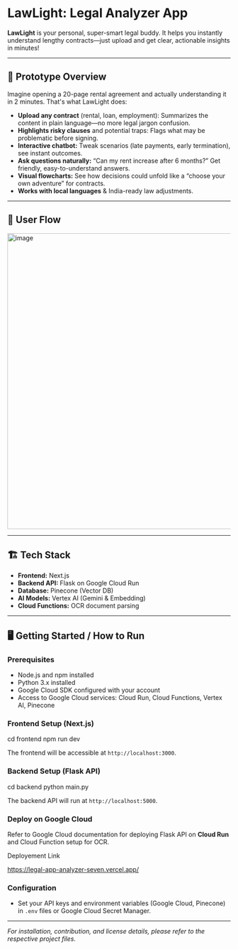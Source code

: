 # LawLight: Legal Analyzer App

**LawLight** is your personal, super-smart legal buddy. It helps you instantly understand lengthy contracts—just upload and get clear, actionable insights in minutes!

---

## 🚀 Prototype Overview

Imagine opening a 20-page rental agreement and actually understanding it in 2 minutes. That's what LawLight does:

- **Upload any contract** (rental, loan, employment): Summarizes the content in plain language—no more legal jargon confusion.
- **Highlights risky clauses** and potential traps: Flags what may be problematic before signing.
- **Interactive chatbot:** Tweak scenarios (late payments, early termination), see instant outcomes.
- **Ask questions naturally:** “Can my rent increase after 6 months?” Get friendly, easy-to-understand answers.
- **Visual flowcharts:** See how decisions could unfold like a “choose your own adventure” for contracts.
- **Works with local languages** & India-ready law adjustments.

---










## 🔄 User Flow

<img width="696" height="666" alt="image" src="https://github.com/user-attachments/assets/3f14d2f1-488c-4ced-ad3c-1440e47c30e3" />



---

## 🏗️ Tech Stack

- **Frontend:** Next.js  
- **Backend API:** Flask on Google Cloud Run  
- **Database:** Pinecone (Vector DB)  
- **AI Models:** Vertex AI (Gemini & Embedding)  
- **Cloud Functions:** OCR document parsing

---
## 🖥️ Getting Started / How to Run

### Prerequisites

- Node.js and npm installed  
- Python 3.x installed  
- Google Cloud SDK configured with your account  
- Access to Google Cloud services: Cloud Run, Cloud Functions, Vertex AI, Pinecone

### Frontend Setup (Next.js)
cd frontend
npm run dev

The frontend will be accessible at `http://localhost:3000`.

### Backend Setup (Flask API)
cd backend
python main.py


The backend API will run at `http://localhost:5000`.

### Deploy on Google Cloud

Refer to Google Cloud documentation for deploying Flask API on **Cloud Run** and Cloud Function setup for OCR.

Deployement Link 

https://legal-app-analyzer-seven.vercel.app/

### Configuration

- Set your API keys and environment variables (Google Cloud, Pinecone) in `.env` files or Google Cloud Secret Manager.





---



*For installation, contribution, and license details, please refer to the respective project files.*



